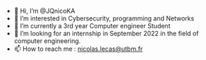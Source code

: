 - 👋 Hi, I’m @JQnicoKA
- 👀 I’m interested in Cybersecurity, programming and Networks
- 🌱 I’m currently a 3rd year Computer engineer Student
- 💞️ I’m looking for an internship in September 2022 in the field of computer engineering.
- 📫 How to reach me : nicolas.lecas@utbm.fr

<!---
JQnicoKA/JQnicoKA is a ✨ special ✨ repository because its `README.md` (this file) appears on your GitHub profile.
You can click the Preview link to take a look at your changes.
--->
